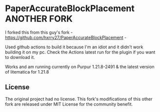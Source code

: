# PaperAccurateBlockPlacement ANOTHER FORK


I forked this from this guy's fork - https://github.com/hxrry27/PaperAccurateBlockPlacement -

Used github actions to build it because I'm an idiot and it didn't work building it on my pc. Check the Actions latest run for the plugin if you want to download it. 

Works and am running currently on Purpur 1.21.8-2491 & the latest version of litematica for 1.21.8

## License
The original project had no license. This fork's modifications of this other fork are released under MIT License for the community benefit.
